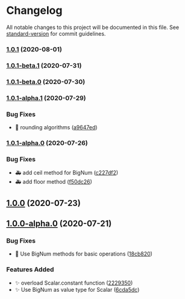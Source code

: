 # Changelog

All notable changes to this project will be documented in this file. See [standard-version](https://github.com/conventional-changelog/standard-version) for commit guidelines.

### [1.0.1](https://github.com/terrible-coder/multivariate_calculus/compare/v1.0.1-beta.1...v1.0.1) (2020-08-01)

### [1.0.1-beta.1](https://github.com/terrible-coder/multivariate_calculus/compare/v1.0.1-beta.0...v1.0.1-beta.1) (2020-07-31)

### [1.0.1-beta.0](https://github.com/terrible-coder/multivariate_calculus/compare/v1.0.1-alpha.1...v1.0.1-beta.0) (2020-07-30)

### [1.0.1-alpha.1](https://github.com/terrible-coder/multivariate_calculus/compare/v1.0.1-alpha.0...v1.0.1-alpha.1) (2020-07-29)


### Bug Fixes

* :bug: rounding algorithms ([a9647ed](https://github.com/terrible-coder/multivariate_calculus/commit/a9647edc4d6805113c91cf6d7c0e1e6888f0b22a))

### [1.0.1-alpha.0](https://github.com/terrible-coder/multivariate_calculus/compare/v1.0.0...v1.0.1-alpha.0) (2020-07-26)


### Bug Fixes

* :ambulance: add ceil method for BigNum ([c227df2](https://github.com/terrible-coder/multivariate_calculus/commit/c227df26d2df1e93ca266209f6dd1d983a7d878a))
* :ambulance: add floor method ([f50dc26](https://github.com/terrible-coder/multivariate_calculus/commit/f50dc26d1809c0a08e34199922bbe99c85cea030))

## [1.0.0](https://github.com/terrible-coder/multivariate_calculus/compare/v1.0.0-alpha.0...v1.0.0) (2020-07-23)

## [1.0.0-alpha.0](https://github.com/terrible-coder/multivariate_calculus/compare/v0.3.11...v1.0.0-alpha.0) (2020-07-21)


### Bug Fixes

* :construction: Use BigNum methods for basic operations ([18cb820](https://github.com/terrible-coder/multivariate_calculus/commit/18cb82036381e3ef02df08caf4f2370d887ed591))


### Features Added

* :sparkles: overload Scalar.constant function ([2229350](https://github.com/terrible-coder/multivariate_calculus/commit/2229350c1f7f6be90a0064e62afc344d5bb3e9ed))
* :sparkles: Use BigNum as value type for Scalar ([6cda5dc](https://github.com/terrible-coder/multivariate_calculus/commit/6cda5dcc86d4bef59db72167a748d626ea328a08))
